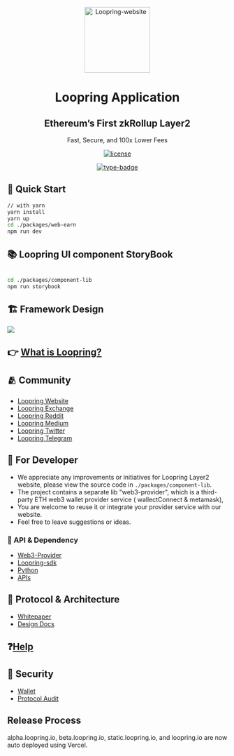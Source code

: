 <p align="center">
  <a href="https://github.com/Loopring/loopring-web-v2" rel="noopener" target="_blank"><img width="150" src="https://loopring.org/images/logo.svg" alt="Loopring-website"></a>
</p>

<h1 align="center">Loopring Application</h1>
<div align="center">
<h2>Ethereum’s First zkRollup Layer2</h2>
<p>Fast, Secure, and 100x Lower Fees</p>

[![license](https://img.shields.io/badge/license-MIT-blue)](https://github.com/Loopring/loopring-web-v2/master/LICENSE)

[![type-badge](https://img.shields.io/npm/types/react-data-grid)](https://www.npmjs.com/package/react-data-grid)

<!-- [![Materi-UI](https://img.shields.io/npm/types/react-data-grid)](https://www.npmjs.com/package/react-data-grid) -->

</div>

## 🚀 Quick Start

```bash
// with yarn
yarn install
yarn up
cd ./packages/web-earn
npm run dev


```

## 📚 Loopring UI component StoryBook

```bash

cd ./packages/component-lib
npm run storybook
```

## 🏗 Framework Design

![](https://static.loopring.io/Loopring%20framwork.png)

## 👉 [What is Loopring?](https://loopring.org/#/)

## 🫂 Community

- [Loopring Website](https://loopring.org/)
- [Loopring Exchange](https://loopring.io/#/layer2)
- [Loopring Reddit](https://www.reddit.com/r/loopringorg/)
- [Loopring Medium](https://medium.com/loopring-protocol)
- [Loopring Twitter](https://twitter.com/loopringorg)
- [Loopring Telegram](https://t.me/loopring_en)

## 👺 For Developer

- We appreciate any improvements or initiatives for Loopring Layer2 website, please view the source code
  in `./packages/component-lib`.
- The project contains a separate lib "web3-provider", which is a third-party ETH web3 wallet provider service (
  wallectConnect & metamask),
- You are welcome to reuse it or integrate your provider service with our website.
- Feel free to leave suggestions or ideas.

### 📒 API & Dependency

- [Web3-Provider](https://www.npmjs.com/package/@loopring-web/web3-provider)
- [Loopring-sdk](https://www.npmjs.com/package/@loopring-web/loopring-sdk)
- [Python](https://github.com/Loopring/hello_loopring)
- [APIs](https://docs.loopring.io/)

## 🙋 Protocol & Architecture

- [Whitepaper](https://loopring.org/resources/en_whitepaper.pdf)
- [Design Docs](https://github.com/LoopringSecondary/docs/wiki/Loopring3_Design)

## ❓[Help](https://desk.zoho.com/portal/loopring/en/home)

## 🔑 Security

- [Wallet](https://security.loopring.io/)
- [Protocol Audit](https://loopring.org/resources/loopring1.0_audit.pdf)

## Release Process

alpha.loopring.io, beta.loopring.io, static.loopring.io, and loopring.io are now auto deployed using Vercel.
